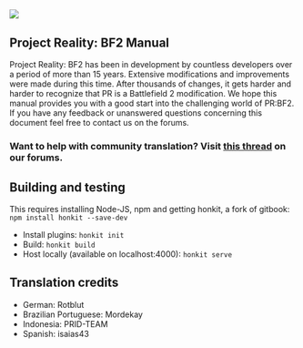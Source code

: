 ## ![](assets/PR_v1_Logo.png)

## **Project Reality: BF2 Manual**

Project Reality: BF2 has been in development by countless developers over a period of more than 15 years. Extensive modifications and improvements were made during this time. After thousands of changes, it gets harder and harder to recognize that PR is a Battlefield 2 modification. We hope this manual provides you with a good start into the challenging world of PR:BF2. If you have any feedback or unanswered questions concerning this document feel free to contact us on the forums.

### **Want to help with community translation? Visit** [**this thread**](https://www.realitymod.com/forum/showthread.php?t=75501) **on our forums.**



## Building and testing
This requires installing Node-JS, npm and getting honkit, a fork of gitbook:  `npm install honkit --save-dev`
 - Install plugins: `honkit init`
 - Build: `honkit build`
 - Host locally (available on localhost:4000): `honkit serve`

## Translation credits
- German: Rotblut
- Brazilian Portuguese: Mordekay
- Indonesia: PRID-TEAM
- Spanish: isaias43
